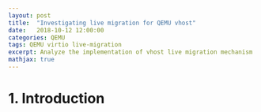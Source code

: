 ```yaml
---
layout: post
title:  "Investigating live migration for QEMU vhost"
date:   2018-10-12 12:00:00
categories: QEMU
tags: QEMU virtio live-migration
excerpt: Analyze the implementation of vhost live migration mechanism
mathjax: true
---
```

# 1. Introduction

